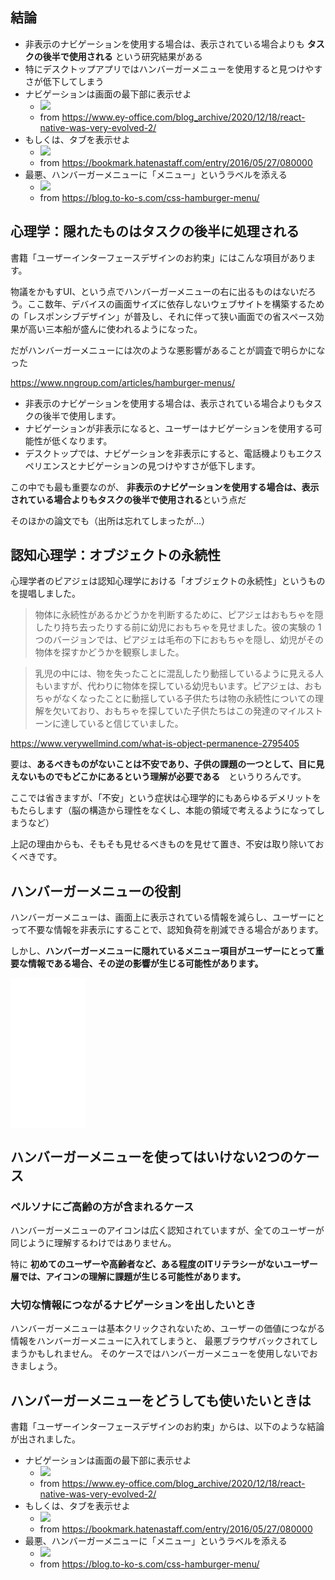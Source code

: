 


## 結論

- 非表示のナビゲーションを使用する場合は、表示されている場合よりも **タスクの後半で使用される** という研究結果がある
- 特にデスクトップアプリではハンバーガーメニューを使用すると見つけやすさが低下してしまう
- ナビゲーションは画面の最下部に表示せよ
    - <img src="https://www.ey-office.com/images/react_native_jyanken.png">
    - from https://www.ey-office.com/blog_archive/2020/12/18/react-native-was-very-evolved-2/
- もしくは、タブを表示せよ
    - <img src="https://img.f.hatena.ne.jp/images/fotolife/h/hatenabookmark/20160526/20160526182349.png">
    - from https://bookmark.hatenastaff.com/entry/2016/05/27/080000
- 最悪、ハンバーガーメニューに「メニュー」というラベルを添える
    - <img src="https://blog.to-ko-s.com/wp-content/uploads/2023/02/css-hamburger-menu.jpg">
    - from https://blog.to-ko-s.com/css-hamburger-menu/





## 心理学：隠れたものはタスクの後半に処理される

書籍「ユーザーインターフェースデザインのお約束」にはこんな項目があります。

物議をかもすUI、という点でハンバーガーメニューの右に出るものはないだろう。ここ数年、デバイスの画面サイズに依存しないウェブサイトを構築するための「レスポンシブデザイン」が普及し、それに伴って狭い画面での省スペース効果が高い三本船が盛んに使われるようになった。

だがハンバーガーメニューには次のような悪影響があることが調査で明らかになった

https://www.nngroup.com/articles/hamburger-menus/

- 非表示のナビゲーションを使用する場合は、表示されている場合よりもタスクの後半で使用します。
- ナビゲーションが非表示になると、ユーザーはナビゲーションを使用する可能性が低くなります。
- デスクトップでは、ナビゲーションを非表示にすると、電話機よりもエクスペリエンスとナビゲーションの見つけやすさが低下します。

この中でも最も重要なのが、 **非表示のナビゲーションを使用する場合は、表示されている場合よりもタスクの後半で使用される**という点だ

そのほかの論文でも（出所は忘れてしまったが...）


## 認知心理学：オブジェクトの永続性

心理学者のピアジェは認知心理学における「オブジェクトの永続性」というものを提唱しました。

> 物体に永続性があるかどうかを判断するために、ピアジェはおもちゃを隠したり持ち去ったりする前に幼児におもちゃを見せました。彼の実験の 1 つのバージョンでは、ピアジェは毛布の下におもちゃを隠し、幼児がその物体を探すかどうかを観察しました。

> 乳児の中には、物を失ったことに混乱したり動揺しているように見える人もいますが、代わりに物体を探している幼児もいます。ピアジェは、おもちゃがなくなったことに動揺している子供たちは物の永続性についての理解を欠いており、おもちゃを探していた子供たちはこの発達のマイルストーンに達していると信じていました。

https://www.verywellmind.com/what-is-object-permanence-2795405

要は、**あるべきものがないことは不安であり、子供の課題の一つとして、目に見えないものでもどこかにあるという理解が必要である**　というりろんです。

ここでは省きますが、「不安」という症状は心理学的にもあらゆるデメリットをもたらします（脳の構造から理性をなくし、本能の領域で考えるようになってしまうなど）

上記の理由からも、そもそも見せるべきものを見せて置き、不安は取り除いておくべきです。



## ハンバーガーメニューの役割

ハンバーガーメニューは、画面上に表示されている情報を減らし、ユーザーにとって不要な情報を非表示にすることで、認知負荷を削減できる場合があります。

しかし、**ハンバーガーメニューに隠れているメニュー項目がユーザーにとって重要な情報である場合、その逆の影響が生じる可能性があります。**


<iframe sandbox="allow-popups allow-scripts allow-modals allow-forms allow-same-origin" style="width:120px;height:240px;" marginwidth="0" marginheight="0" scrolling="no" frameborder="0" src="//rcm-fe.amazon-adsystem.com/e/cm?lt1=_blank&bc1=000000&IS2=1&bg1=FFFFFF&fc1=000000&lc1=0000FF&t=oreilly10book-22&language=ja_JP&o=9&p=8&l=as4&m=amazon&f=ifr&ref=as_ss_li_til&asins=4873118948&linkId=effc8880a09bbd53be7bf93cc0017201"></iframe>


## ハンバーガーメニューを使ってはいけない2つのケース


### ペルソナにご高齢の方が含まれるケース

ハンバーガーメニューのアイコンは広く認知されていますが、全てのユーザーが同じように理解するわけではありません。

特に **初めてのユーザーや高齢者など、ある程度のITリテラシーがないユーザー層では、アイコンの理解に課題が生じる可能性があります。**


### 大切な情報につながるナビゲーションを出したいとき

ハンバーガーメニューは基本クリックされないため、ユーザーの価値につながる情報をハンバーガーメニューに入れてしまうと、
最悪ブラウザバックされてしまうかもしれません。
そのケースではハンバーガーメニューを使用しないでおきましょう。



## ハンバーガーメニューをどうしても使いたいときは


書籍「ユーザーインターフェースデザインのお約束」からは、以下のような結論が出されました。

- ナビゲーションは画面の最下部に表示せよ
    - <img src="https://www.ey-office.com/images/react_native_jyanken.png">
    - from https://www.ey-office.com/blog_archive/2020/12/18/react-native-was-very-evolved-2/
- もしくは、タブを表示せよ
    - <img src="https://img.f.hatena.ne.jp/images/fotolife/h/hatenabookmark/20160526/20160526182349.png">
    - from https://bookmark.hatenastaff.com/entry/2016/05/27/080000
- 最悪、ハンバーガーメニューに「メニュー」というラベルを添える
    - <img src="https://blog.to-ko-s.com/wp-content/uploads/2023/02/css-hamburger-menu.jpg">
    - from https://blog.to-ko-s.com/css-hamburger-menu/

